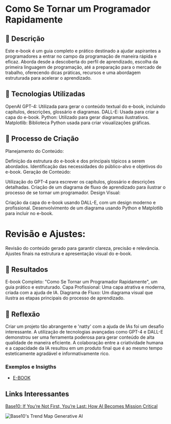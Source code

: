 # Como Se Tornar um Programador Rapidamente
## 📒 Descrição
Este e-book é um guia completo e prático destinado a ajudar aspirantes a programadores a entrar no campo da programação de maneira rápida e eficaz. Aborda desde a descoberta do perfil de aprendizado, escolha da primeira linguagem de programação, até a preparação para o mercado de trabalho, oferecendo dicas práticas, recursos e uma abordagem estruturada para acelerar o aprendizado.

## 🤖 Tecnologias Utilizadas
OpenAI GPT-4: Utilizada para gerar o conteúdo textual do e-book, incluindo capítulos, descrições, glossário e diagramas.
DALL-E: Usada para criar a capa do e-book.
Python: Utilizado para gerar diagramas ilustrativos.
Matplotlib: Biblioteca Python usada para criar visualizações gráficas.
## 🧐 Processo de Criação
Planejamento do Conteúdo:

Definição da estrutura do e-book e dos principais tópicos a serem abordados.
Identificação das necessidades do público-alvo e objetivos do e-book.
Geração de Conteúdo:

Utilização do GPT-4 para escrever os capítulos, glossário e descrições detalhadas.
Criação de um diagrama de fluxo de aprendizado para ilustrar o processo de se tornar um programador.
Design Visual:

Criação da capa do e-book usando DALL-E, com um design moderno e profissional.
Desenvolvimento de um diagrama usando Python e Matplotlib para incluir no e-book.
# Revisão e Ajustes:

Revisão do conteúdo gerado para garantir clareza, precisão e relevância.
Ajustes finais na estrutura e apresentação visual do e-book.
## 🚀 Resultados
E-book Completo: "Como Se Tornar um Programador Rapidamente", um guia prático e estruturado.
Capa Profissional: Uma capa atrativa e moderna, criada com a ajuda de IA.
Diagrama de Fluxo: Um diagrama visual que ilustra as etapas principais do processo de aprendizado.
## 💭 Reflexão 
Criar um projeto tão abrangente e 'natty' com a ajuda de IAs foi um desafio interessante. A utilização de tecnologias avançadas como GPT-4 e DALL-E demonstrou ser uma ferramenta poderosa para gerar conteúdo de alta qualidade de maneira eficiente. A colaboração entre a criatividade humana e a capacidade da IA resultou em um produto final que é ao mesmo tempo esteticamente agradável e informativamente rico.
### Exemplos e Insigths

- [E-BOOK](1fmVxw1sLqnfjLaKQKlstv_pqvfJlHtHytXZ4W3EnyqU)
## Links Interessantes

[Base10: If You’re Not First, You’re Last: How AI Becomes Mission Critical](https://base10.vc/post/generative-ai-mission-critical/)

![Base10's Trend Map Generative AI](https://github.com/digitalinnovationone/lab-natty-or-not/assets/730492/f4df26e8-f8f7-4419-8252-c69d73ea930c)
